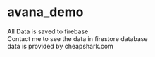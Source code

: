 # avana_demo

All Data is saved to firebase\
Contact me to see the data in firestore database\
data is provided by cheapshark.com
